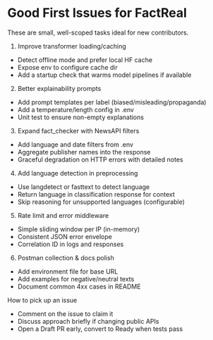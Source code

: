 # Good First Issues for FactReal

These are small, well-scoped tasks ideal for new contributors.

1) Improve transformer loading/caching
- Detect offline mode and prefer local HF cache
- Expose env to configure cache dir
- Add a startup check that warms model pipelines if available

2) Better explainability prompts
- Add prompt templates per label (biased/misleading/propaganda)
- Add a temperature/length config in .env
- Unit test to ensure non-empty explanations

3) Expand fact_checker with NewsAPI filters
- Add language and date filters from .env
- Aggregate publisher names into the response
- Graceful degradation on HTTP errors with detailed notes

4) Add language detection in preprocessing
- Use langdetect or fasttext to detect language
- Return language in classification response for context
- Skip reasoning for unsupported languages (configurable)

5) Rate limit and error middleware
- Simple sliding window per IP (in-memory)
- Consistent JSON error envelope
- Correlation ID in logs and responses

6) Postman collection & docs polish
- Add environment file for base URL
- Add examples for negative/neutral texts
- Document common 4xx cases in README

How to pick up an issue
- Comment on the issue to claim it
- Discuss approach briefly if changing public APIs
- Open a Draft PR early, convert to Ready when tests pass